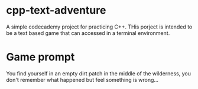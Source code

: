# cpp-text-adventure
A simple codecademy project for practicing C++. THis porject is intended to be a text based game that can accessed in a terminal environment.

# Game prompt
You find yourself in an empty dirt patch in the middle of the wilderness, you don't remember what happened but feel something is wrong...

